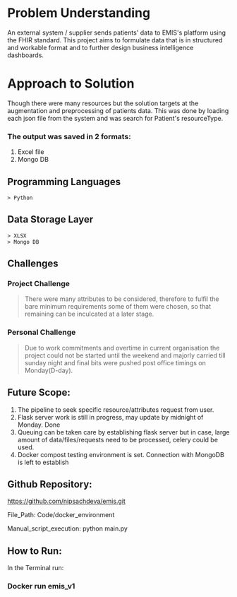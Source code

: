 # Problem Understanding
An external system / supplier sends patients' data to EMIS's platform using the FHIR standard. 
This project aims to formulate data that is in structured and workable format and to further design business intelligence dashboards.

# Approach to Solution
Though there were many resources but the solution targets at the augmentation and preprocessing of patients data. This was done by loading each json file from the system and was search for Patient's resourceType. 
### The output was saved in 2 formats:

1. Excel file
2. Mongo DB 

## Programming Languages 
	> Python 
## Data Storage Layer 
	> XLSX
	> Mongo DB
## Challenges

### Project Challenge
> There were many attributes to be considered, therefore to fulfil the bare minimum requirements some of them were chosen, so that remaining can be inculcated at a later stage.

### Personal Challenge
> Due to work commitments and overtime in current organisation the project could not be started until the weekend and majorly carried till sunday night and final bits were pushed post office timings on Monday(D-day).

## Future Scope: 
1. The pipeline to seek specific resource/attributes request from user.
2. Flask server work is still in progress, may update by midnight of Monday. Done
3. Queuing can be taken care by establishing flask server but in case, large amount of data/files/requests need to be processed, celery could be used.
4. Docker compost testing environment is set. Connection with MongoDB is left to establish

## Github Repository:
https://github.com/nipsachdeva/emis.git

File_Path: Code/docker_environment

Manual_script_execution: python main.py

## How to Run:

In the Terminal run: 

### Docker run emis_v1